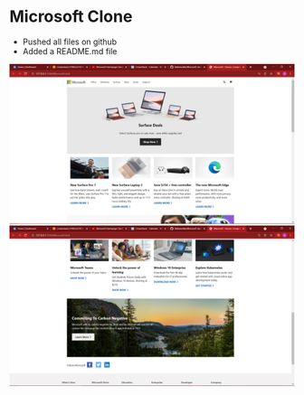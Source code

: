 # Microsoft Clone

* Pushed all files on github
* Added a README.md file

![](img/SS1.png)
![](img/SS2.png)